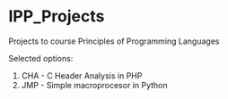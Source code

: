 # IPP_Projects
Projects to course Principles of Programming Languages

Selected options:
1) CHA - C Header Analysis in PHP
2) JMP - Simple macroprocesor in Python
